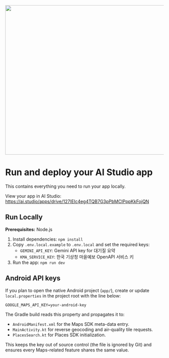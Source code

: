 <div align="center">
<img width="1200" height="475" alt="GHBanner" src="https://github.com/user-attachments/assets/0aa67016-6eaf-458a-adb2-6e31a0763ed6" />
</div>

# Run and deploy your AI Studio app

This contains everything you need to run your app locally.

View your app in AI Studio: https://ai.studio/apps/drive/127IEIc4eg4TQB7G3pPbMCIPppKkFojQN

## Run Locally

**Prerequisites:**  Node.js


1. Install dependencies:
   `npm install`
2. Copy `.env.local.example` to `.env.local` and set the required keys:
   - `GEMINI_API_KEY`: Gemini API key for 대기질 요약
   - `KMA_SERVICE_KEY`: 한국 기상청 마을예보 OpenAPI 서비스 키
3. Run the app:
   `npm run dev`

## Android API keys

If you plan to open the native Android project (`app/`), create or update `local.properties` in the project root with the line below:

```
GOOGLE_MAPS_API_KEY=your-android-key
```

The Gradle build reads this property and propagates it to:

- `AndroidManifest.xml` for the Maps SDK meta-data entry.
- `MainActivity.kt` for reverse geocoding and air-quality tile requests.
- `PlacesSearch.kt` for Places SDK initialization.

This keeps the key out of source control (the file is ignored by Git) and ensures every Maps-related feature shares the same value.
